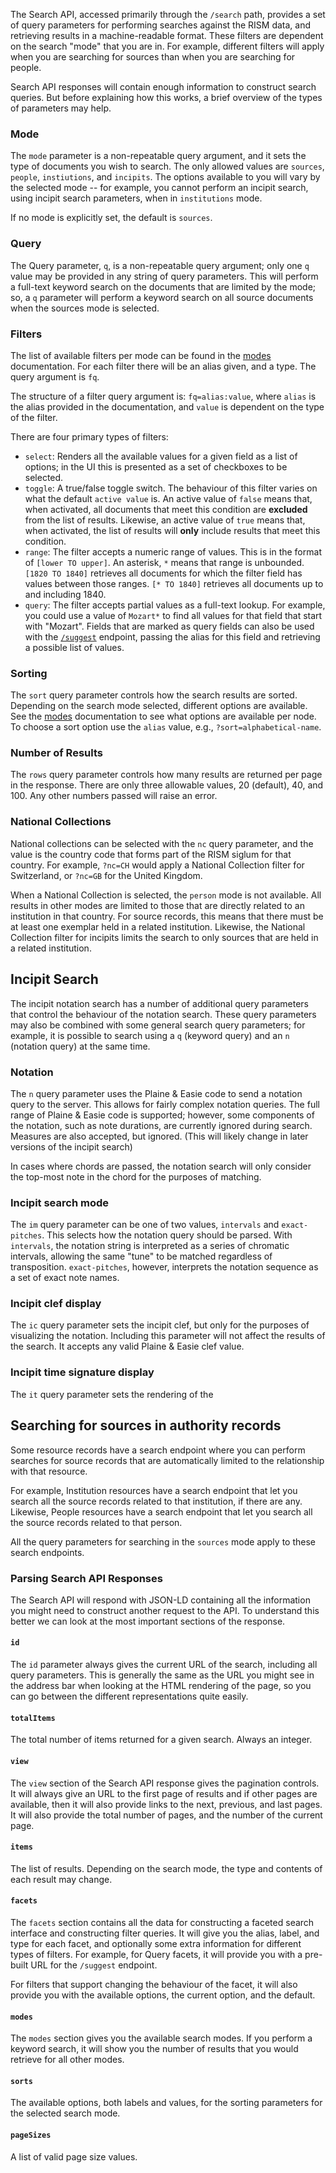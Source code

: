 The Search API, accessed primarily through the `/search` path, provides a set of query parameters for performing
searches against the RISM data, and retrieving results in a machine-readable format. These filters are dependent on the
search "mode" that you are in. For example, different filters will apply when you are searching for sources than when
you are searching for people.

Search API responses will contain enough information to construct search queries. But before explaining how this works,
a brief overview of the types of parameters may help.

### Mode

The `mode` parameter is a non-repeatable query argument, and it sets the type of documents you wish to search. The
only allowed values are `sources`, `people`, `instiutions`, and `incipits`. The options available to you will vary
by the selected mode -- for example, you cannot perform an incipit search, using incipit search parameters, when in
`institutions` mode.

If no mode is explicitly set, the default is `sources`.

### Query

The Query parameter, `q`, is a non-repeatable query argument; only one `q` value may be provided in any string of
query parameters. This will perform a full-text keyword search on the documents that are limited by the mode; so,
a `q` parameter will perform a keyword search on all source documents when the sources mode is selected.

### Filters

The list of available filters per mode can be found in the [modes](modes.md) documentation. For each filter there
will be an alias given, and a type. The query argument is `fq`.

The structure of a filter query argument is: `fq=alias:value`, where `alias` is the alias provided in the documentation,
and `value` is dependent on the type of the filter.

There are four primary types of filters:

- `select`: Renders all the available values for a given field as a list of options; in the UI this is presented as
  a set of checkboxes to be selected.
- `toggle`: A true/false toggle switch. The behaviour of this filter varies on what the default `active value` is.
  An active value of `false` means that, when activated, all documents that meet this condition are
  **excluded** from the list of results. Likewise, an active value of `true` means that, when activated,
  the list of results will **only** include results that meet this condition.
- `range`:  The filter accepts a numeric range of values. This is in the format of `[lower TO upper]`. An asterisk, `*`
  means that range is unbounded. `[1820 TO 1840]` retrieves all documents for which the filter field has
  values between those ranges. `[* TO 1840]` retrieves all documents up to and including 1840.
- `query`:  The filter accepts partial values as a full-text lookup. For example, you could use a value of `Mozart*` to
  find all values for that field that start with "Mozart". Fields that are marked as query fields can also
  be used with the [`/suggest`](routes.md#suggest) endpoint, passing the alias for this field and retrieving
  a possible list of values.

### Sorting

The `sort` query parameter controls how the search results are sorted. Depending on the search mode selected, different
options are available. See the [modes](modes.md) documentation to see what options are available per node. To choose
a sort option use the `alias` value, e.g., `?sort=alphabetical-name`.

### Number of Results

The `rows` query parameter controls how many results are returned per page in the response. There are only three
allowable values, 20 (default), 40, and 100. Any other numbers passed will raise an error.

### National Collections

National collections can be selected with the `nc` query parameter, and the value is the country code that forms
part of the RISM siglum for that country. For example, `?nc=CH` would apply a National Collection filter for
Switzerland, or `?nc=GB` for the United Kingdom.

When a National Collection is selected, the `person` mode is not available. All results in other modes are limited to
those that are directly related to an institution in that country. For source records, this means that there must
be at least one exemplar held in a related institution. Likewise, the National Collection filter for incipits limits the search to only sources that are held in a related institution.

## Incipit Search

The incipit notation search has a number of additional query parameters that control the behaviour of the notation search. These query parameters may also be combined with some general search query parameters; for example, it is possible to search using a `q` (keyword query) and an `n` (notation query) at the same time.

### Notation

The `n` query parameter uses the Plaine & Easie code to send a notation query to the server. This allows for fairly complex notation queries. The full range of Plaine & Easie code is supported; however, some components of the notation, such as note durations, are currently ignored during search. Measures are also accepted, but ignored. (This will likely change in later versions of the incipit search)

In cases where chords are passed, the notation search will only consider the top-most note in the chord for the purposes of matching. 

### Incipit search mode

The `im` query parameter can be one of two values, `intervals` and `exact-pitches`. This selects how the notation query should be parsed. With `intervals`, the notation string is interpreted as a series of chromatic intervals, allowing the same "tune" to be matched regardless of transposition. `exact-pitches`, however, interprets the notation sequence as a set of exact note names.

### Incipit clef display

The `ic` query parameter sets the incipit clef, but only for the purposes of visualizing the notation. Including this parameter will not affect the results of the search. It accepts any valid Plaine & Easie clef value.

### Incipit time signature display

The `it` query parameter sets the rendering of the 

## Searching for sources in authority records 

Some resource records have a search endpoint where you can perform searches for source records that are automatically limited to the relationship with that resource.

For example, Institution resources have a search endpoint that let you search all the source records related to that institution, if there are any. Likewise, People resources have a search endpoint that let you search all the source records related to that person.

All the query parameters for searching in the `sources` mode apply to these search endpoints.

### Parsing Search API Responses

The Search API will respond with JSON-LD containing all the information you might need to construct another request
to the API. To understand this better we can look at the most important sections of the response.

#### `id`

The `id` parameter always gives the current URL of the search, including all query parameters. This is generally the
same as the URL you might see in the address bar when looking at the HTML rendering of the page, so you can
go between the different representations quite easily.

#### `totalItems`

The total number of items returned for a given search. Always an integer.

#### `view`

The `view` section of the Search API response gives the pagination controls. It will always give an URL to the first
page of results and if other pages are available, then it will also provide links to the next, previous, and last pages.
It will also provide the total number of pages, and the number of the current page.

#### `items`

The list of results. Depending on the search mode, the type and contents of each result may change.

#### `facets`

The `facets` section contains all the data for constructing a faceted search interface and constructing filter queries.
It will give you the alias, label, and type for each facet, and optionally some extra information for different types
of filters. For example, for Query facets, it will provide you with a pre-built URL for the `/suggest` endpoint.

For filters that support changing the behaviour of the facet, it will also provide you with the available options,
the current option, and the default.

#### `modes`

The `modes` section gives you the available search modes. If you perform a keyword search, it will show you the number
of results that you would retrieve for all other modes.

#### `sorts`

The available options, both labels and values, for the sorting parameters for the selected search mode.

#### `pageSizes`

A list of valid page size values.
